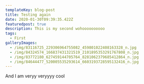 ```yaml
---
templateKey: blog-post
title: Testing again
date: 2020-01-30T09:39:35.422Z
featuredpost: true
description: This is my second wohoooooooooo
tags:
  - First
galleryImages:
  - /img/83116725_229306964755082_459801022408163328_n.jpg
  - /img/84324574_166837431321519_2101895353291767808_n.jpg
  - /img/83772180_627459144705764_8281062379685412864_n.jpg
  - /img/84644477_520005535293614_6603193728595132416_n.jpg
---
```

And I am veryy veryyyy cool
